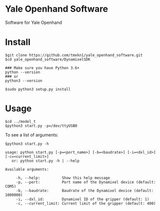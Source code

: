 # Yale Openhand Software
Software for Yale Openhand

# Install
```shell
$git clone https://github.com/tmxkn1/yale_openhand_software.git
$cd yale_openhand_software/DynamixelSDK

### Make sure you have Python 3.6+
python --version
### or 
python3 --version

$sudo python3 setup.py install
```

# Usage
```shell
$cd ../model_t
$python3 start.py -p=/dev/ttyUSB0
```
To see a list of arguments:
```shell
$python3 start.py -h

usage: python start.py [-p=<port_name>] [-b=<baudrate>] [-i=<dxl_id>] [-c=<current_limit>]
   or: python start.py -h | --help

Available arguments:

     -h, --help:          Show this help message
     -p, --port:          Port name of the Dynamixel device (default: COM5)
     -b, --baudrate:      Baudrate of the Dynamixel device (default: 1000000)
     -i, --dxl_id:        Dynamixel ID of the gripper (default: 1)
     -c, --current_limit: Current limit of the gripper (default: 400)
```
